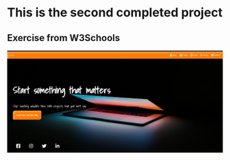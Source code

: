 # This is the second completed project
## Exercise from W3Schools
![w3School Exercise Exapmle](./img/readme.png)
